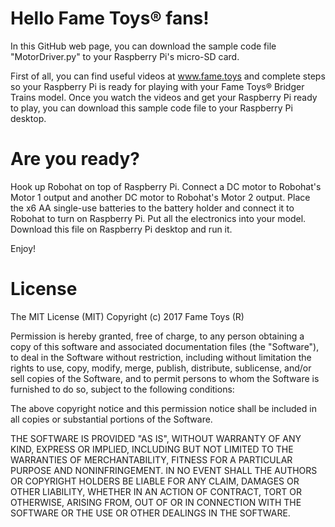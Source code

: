# Hello Fame Toys® fans!

In this GitHub web page, you can download the sample code file "MotorDriver.py" to your Raspberry Pi's micro-SD card.

First of all, you can find useful videos at www.fame.toys and complete steps so your Raspberry Pi is ready for playing with your Fame Toys® Bridger Trains model. Once you watch the videos and get your Raspberry Pi ready to play, you can download this sample code file to your Raspberry Pi desktop.

# Are you ready? 

Hook up Robohat on top of Raspberry Pi. Connect a DC motor to Robohat's Motor 1 output and another DC motor to Robohat's Motor 2 output. Place the x6 AA single-use batteries to the battery holder and connect it to Robohat to turn on Raspberry Pi. Put all the electronics into your model. Download this file on Raspberry Pi desktop and run it.

Enjoy!

# License

The MIT License (MIT) Copyright (c) 2017 Fame Toys (R)

Permission is hereby granted, free of charge, to any person obtaining a copy of this software and associated documentation files (the "Software"), to deal in the Software without restriction, including without limitation the rights to use, copy, modify, merge, publish, distribute, sublicense, and/or sell copies of the Software, and to permit persons to whom the Software is furnished to do so, subject to the following conditions:

The above copyright notice and this permission notice shall be included in all copies or substantial portions of the Software.

THE SOFTWARE IS PROVIDED "AS IS", WITHOUT WARRANTY OF ANY KIND, EXPRESS OR IMPLIED, INCLUDING BUT NOT LIMITED TO THE WARRANTIES OF MERCHANTABILITY, FITNESS FOR A PARTICULAR PURPOSE AND NONINFRINGEMENT. IN NO EVENT SHALL THE AUTHORS OR COPYRIGHT HOLDERS BE LIABLE FOR ANY CLAIM, DAMAGES OR OTHER LIABILITY, WHETHER IN AN ACTION OF CONTRACT, TORT OR OTHERWISE, ARISING FROM, OUT OF OR IN CONNECTION WITH THE SOFTWARE OR THE USE OR OTHER DEALINGS IN THE SOFTWARE.
